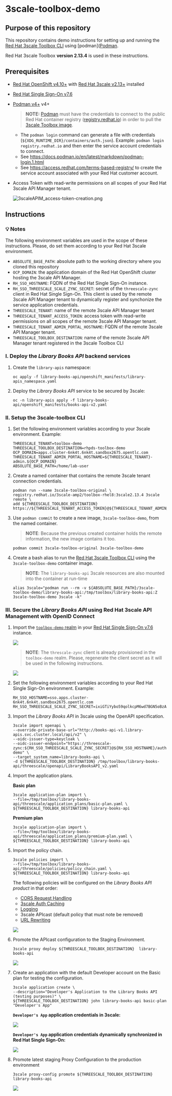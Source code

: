 # 3scale-toolbox-demo

## Purpose of this repository

This repository contains demo instructions for setting up and running the [Red Hat 3scale Toolbox CLI](https://access.redhat.com/documentation/en-us/red_hat_THREESCALE_api_management/2.13/html/operating_3scale/the-threescale-toolbox#doc-wrapper) using [podman]([Podman](https://access.redhat.com/documentation/en-us/red_hat_enterprise_linux/9/html/building_running_and_managing_containers/index).


Red Hat 3scale Toolbox **version 2.13.4** is used in these instructions.

## Prerequisites

- [Red Hat OpenShift v4.10+](https://access.redhat.com/products/openshift/) with [Red Hat 3scale v2.13+](https://access.redhat.com/products/red-hat-3scale/) installed
- [Red Hat Single Sign-On v7.6](https://access.redhat.com/products/red-hat-single-sign-on/)
- [Podman v4+](https://access.redhat.com/documentation/en-us/red_hat_enterprise_linux/9/html/building_running_and_managing_containers/index) v4+
    > **NOTE:** [Podman](https://access.redhat.com/documentation/en-us/red_hat_enterprise_linux/9/html/building_running_and_managing_containers/index) must have the credentials to connect to the public Red Hat container registry ([registry.redhat.io](registry.redhat.io)) in order to pull the [3scale Toolbox image](https://catalog.redhat.com/software/containers/3scale-amp2/toolbox-rhel8/60ddc3173a73378722213e7e?container-tabs=gti&gti-tabs=registry-tokens).
    - The `podman login` command can generate a file with credentials (`${XDG_RUNTIME_DIR}/containers/auth.json`). Example: `podman login registry.redhat.io` and then enter the service account credentials to connect.
    - See https://docs.podman.io/en/latest/markdown/podman-login.1.html
    - See https://access.redhat.com/terms-based-registry/ to create the service account associated with your Red Hat customer account.
- Access Token with read-write permissions on all scopes of your Red Hat 3scale API Manager tenant.

    ![3scaleAPIM_access-token-creation.png](./images/3scaleAPIM_access-token-creation.png)

## Instructions 

### :bulb: Notes

The following environment variables are used in the scope of these instructions. Please, do set them according to your Red Hat 3scale environment.

- `ABSOLUTE_BASE_PATH`: absolute path to the working directory where you cloned this repository
- `OCP_DOMAIN`: the application domain of the Red Hat OpenShift cluster hosting the 3scale API Manager.
- `RH_SSO_HOSTNAME`: FQDN of the Red Hat Single Sign-On instance.
- `RH_SSO_THREESCALE_SCALE_ZYNC_SECRET`: secret of the `threescale-zync` client in Red Hat Single Sign-On. This client is used by the remote 3scale API Manager tenant to dynamically register and synchonize the service application credentials.
- `THREESCALE_TENANT`: name of the remote 3scale API Manager tenant
- `THREESCALE_TENANT_ACCESS_TOKEN`: access token with read-write permissions on all scopes of the remote 3scale API Manager tenant.
- `THREESCALE_TENANT_ADMIN_PORTAL_HOSTNAME`: FQDN of the remote 3scale API Manager tenant.
- `THREESCALE_TOOLBOX_DESTINATION`: name of the remote 3scale API Manager tenant registered in the 3scale Toolbox CLI

### I. Deploy the _Library Books API_ backend services

1. Create the `library-apis` namespace:
    ```
    oc apply -f library-books-api/openshift_manifests/library-apis_namespace.yaml
    ```

2. Deploy the _Library Books API_ service to be secured by 3scale:
    ```
    oc -n library-apis apply -f library-books-api/openshift_manifests/books-api-v2.yaml
    ```

### II. Setup the 3scale-toolbox CLI

1. Set the following environment variables according to your 3scale environment. Example:
    ```script shell
    THREESCALE_TENANT=toolbox-demo
    THREESCALE_TOOLBOX_DESTINATION=rhpds-toolbox-demo
    OCP_DOMAIN=apps.cluster-6nk4t.6nk4t.sandbox2675.opentlc.com
    THREESCALE_TENANT_ADMIN_PORTAL_HOSTNAME=${THREESCALE_TENANT}-admin.${OCP_DOMAIN}
    ABSOLUTE_BASE_PATH=/home/lab-user
    ```

2. Create a named container that contains the remote 3scale tenant connection credentials.
    ```script shell
    podman run --name 3scale-toolbox-original \
    registry.redhat.io/3scale-amp2/toolbox-rhel8:3scale2.13.4 3scale remote \
    add ${THREESCALE_TOOLBOX_DESTINATION} https://${THREESCALE_TENANT_ACCESS_TOKEN}@${THREESCALE_TENANT_ADMIN_PORTAL_HOSTNAME}
    ```

3. Use `podman commit` to create a new image, `3scale-toolbox-demo`, from the named container. 
    > **NOTE**: Because the previous created container holds the remote information, the new image contains it too.
    ```script shell
    podman commit 3scale-toolbox-original 3scale-toolbox-demo
    ```

4. Create a bash alias to run the [Red Hat 3scale Toolbox CLI](https://access.redhat.com/documentation/en-us/red_hat_THREESCALE_api_management/2.13/html/operating_3scale/the-threescale-toolbox#doc-wrapper) using the `3scale-toolbox-demo` container image.

    > **NOTE**: The `library-books-api` 3scale resources are also mounted into the container at run-time

    ```script shell
    alias 3scale="podman run --rm -v ${ABSOLUTE_BASE_PATH}/3scale-toolbox-demo/library-books-api:/tmp/toolbox/library-books-api:Z 3scale-toolbox-demo 3scale -k"
    ```

### III. Secure the _Library Books API_ using Red Hat 3scale API Management with OpenID Connect

1. Import the [`toolbox-demo` realm](./rhsso-realm/toolbox-demo_realm-export.json) in your [Red Hat Single Sign-On v7.6](https://access.redhat.com/products/red-hat-single-sign-on/) instance.

    ![](./images/rh-sso_import_realm.png)

    > **NOTE**: The `threscale-zync` client is already provisioned in the `toolbox-demo` realm. Please, regenerate the client secret as it will be used in the following instructions.

    ![](./images/rh-sso_threescale-zync.png)

2. Set the following environment variables according to your Red Hat Single Sign-On environment. Example:
    ```script shell
    RH_SSO_HOSTNAME=sso.apps.cluster-6nk4t.6nk4t.sandbox2675.opentlc.com
    RH_SSO_THREESCALE_SCALE_ZYNC_SECRET=ixiGTiYybo59qolkcpM6wd7BGN5oBzAa
    ```

3. Import the _Library Books API_ in 3scale using the OpenAPI specification.

    ```script shell
    3scale import openapi \
    --override-private-base-url="http://books-api-v1.library-apis.svc.cluster.local/api/v2" \
    --oidc-issuer-type=keycloak \
    --oidc-issuer-endpoint="https://threescale-zync:${RH_SSO_THREESCALE_SCALE_ZYNC_SECRET}@${RH_SSO_HOSTNAME}/auth/realms/toolbox-demo" \
    --target_system_name=library-books-api \
    -d ${THREESCALE_TOOLBOX_DESTINATION} /tmp/toolbox/library-books-api/threescale/openapi/LibraryBooksAPI_v2.yaml
    ```

4. Import the application plans.

    **Basic plan**
    ```script shell
    3scale application-plan import \
    --file=/tmp/toolbox/library-books-api/threescale/application_plans/basic-plan.yaml \
    ${THREESCALE_TOOLBOX_DESTINATION} library-books-api
    ```

    **Premium plan**
    ```script shell
    3scale application-plan import \
    --file=/tmp/toolbox/library-books-api/threescale/application_plans/premium-plan.yaml \
    ${THREESCALE_TOOLBOX_DESTINATION} library-books-api
    ```

5. Import the policy chain. 
    ```script shell
    3scale policies import \
    --file=/tmp/toolbox/library-books-api/threescale/policies/policy_chain.yaml \
    ${THREESCALE_TOOLBOX_DESTINATION} library-books-api
    ```
    The following policies will be configured on the _Library Books API product_ in that order:
    - [CORS Request Handling](https://access.redhat.com/documentation/en-us/red_hat_3scale_api_management/2.13/html/administering_the_api_gateway/apicast-policies#cors_standard-policies)
    - [3scale Auth Caching](https://access.redhat.com/documentation/en-us/red_hat_3scale_api_management/2.13/html/administering_the_api_gateway/apicast-policies#threescale-auth-caching_standard-policies)
    - [Logging](https://access.redhat.com/documentation/en-us/red_hat_3scale_api_management/2.13/html/administering_the_api_gateway/apicast-policies#logging_standard-policies)
    - 3scale APIcast (default policy that must note be removed)
    - [URL Rewriting](https://access.redhat.com/documentation/en-us/red_hat_3scale_api_management/2.13/html/administering_the_api_gateway/apicast-policies#url-rewriting_standard-policies)

    ![](./images/3scale_policy-chain.png)

6. Promote the APIcast configuration to the Staging Environment.
    ```script shell
    3scale proxy deploy ${THREESCALE_TOOLBOX_DESTINATION}  library-books-api
    ```

    ![](./images/3scale_promote-staging.png)

7. Create an application with the default Developer account on the Basic plan for testing the configuration.
    ```script shell
    3scale application create \
    --description="Developer's Application to the Library Books API (testing purposes)" \
    ${THREESCALE_TOOLBOX_DESTINATION} john library-books-api basic-plan "Developer's App"
    ```

    **`Developer's App` application credentials in 3scale:**

    ![](./images/3scale_application_credentials.png)

    **`Developer's App` application credentials dynamically synchronized in Red Hat Single Sign-On:**

    ![](./images/rh-sso_3scale_application_credentials.png)

8. Promote latest staging Proxy Configuration to the production environment
    ```script shell
    3scale proxy-config promote ${THREESCALE_TOOLBOX_DESTINATION} library-books-api
    ```

    ![](./images/3scale_promote-production.png)